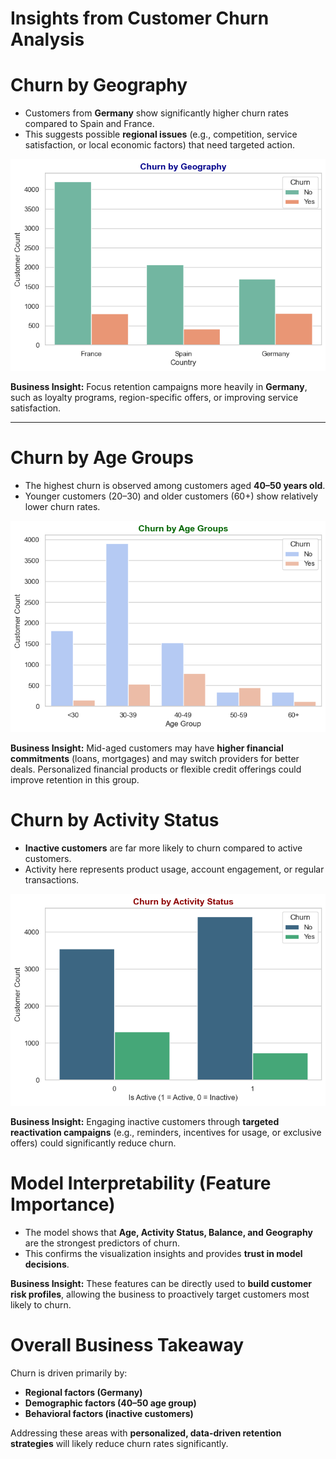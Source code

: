 #  Insights from Customer Churn Analysis  


# Churn by Geography  
- Customers from **Germany** show significantly higher churn rates compared to Spain and France.  
- This suggests possible **regional issues** (e.g., competition, service satisfaction, or local economic factors) that need targeted action.  

![Churn by Geography](images/churn_by_geography.png)  

**Business Insight:** Focus retention campaigns more heavily in **Germany**, such as loyalty programs, region-specific offers, or improving service satisfaction.  

---

# Churn by Age Groups  
- The highest churn is observed among customers aged **40–50 years old**.  
- Younger customers (20–30) and older customers (60+) show relatively lower churn rates.  

![Churn by Age Group](images/churn_by_age.png)  

**Business Insight:** Mid-aged customers may have **higher financial commitments** (loans, mortgages) and may switch providers for better deals. Personalized financial products or flexible credit offerings could improve retention in this group.  



# Churn by Activity Status  
- **Inactive customers** are far more likely to churn compared to active customers.  
- Activity here represents product usage, account engagement, or regular transactions.  

![Churn by Activity Status](images/churn_by_activity.png)  

**Business Insight:** Engaging inactive customers through **targeted reactivation campaigns** (e.g., reminders, incentives for usage, or exclusive offers) could significantly reduce churn.  

# Model Interpretability (Feature Importance)  
- The model shows that **Age, Activity Status, Balance, and Geography** are the strongest predictors of churn.  
- This confirms the visualization insights and provides **trust in model decisions**.  

**Business Insight:** These features can be directly used to **build customer risk profiles**, allowing the business to proactively target customers most likely to churn.  


# Overall Business Takeaway  
Churn is driven primarily by:  
- **Regional factors (Germany)**  
- **Demographic factors (40–50 age group)**  
- **Behavioral factors (inactive customers)**  

 Addressing these areas with **personalized, data-driven retention strategies** will likely reduce churn rates significantly.  